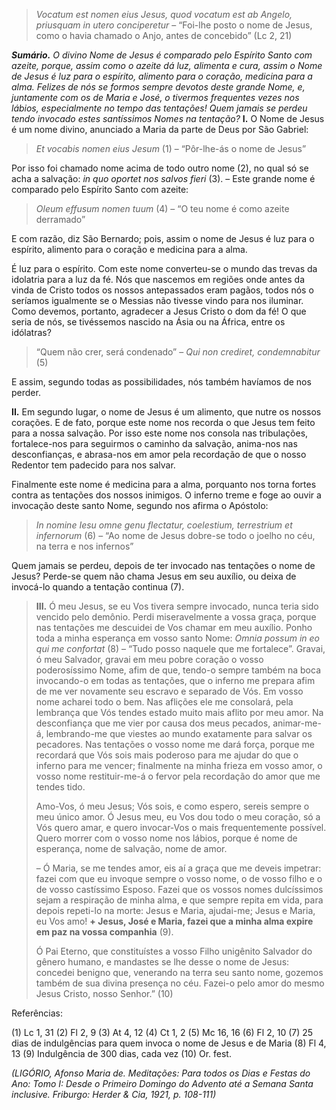 > *Vocatum est nomen eius Jesus, quod vocatum est ab Angelo, priusquam in utero conciperetur* – “Foi-lhe posto o nome de Jesus, como o havia chamado o Anjo, antes de concebido” (Lc 2, 21)

***Sumário.** O divino Nome de Jesus é comparado pelo Espírito Santo com azeite, porque, assim como o azeite dá luz, alimenta e cura, assim o Nome de Jesus é luz para o espírito, alimento para o coração, medicina para a alma. Felizes de nós se formos sempre devotos deste grande Nome, e, juntamente com os de Maria e José, o tivermos frequentes vezes nos lábios, especialmente no tempo das tentações! Quem jamais se perdeu tendo invocado estes santíssimos Nomes na tentação?* **I.** O Nome de Jesus é um nome divino, anunciado a Maria da parte de Deus por São Gabriel:

> *Et vocabis nomen eius Jesum* (1) – “Pôr-lhe-ás o nome de Jesus”

Por isso foi chamado nome acima de todo outro nome (2), no qual só se acha a salvação: *in quo oportet nos salvos fieri* (3). – Este grande nome é comparado pelo Espírito Santo com azeite:

> *Oleum effusum nomen tuum* (4) – “O teu nome é como azeite derramado”

E com razão, diz São Bernardo; pois, assim o nome de Jesus é luz para o espírito, alimento para o coração e medicina para a alma.

É luz para o espírito. Com este nome converteu-se o mundo das trevas da idolatria para a luz da fé. Nós que nascemos em regiões onde antes da vinda de Cristo todos os nossos antepassados eram pagãos, todos nós o seríamos igualmente se o Messias não tivesse vindo para nos iluminar. Como devemos, portanto, agradecer a Jesus Cristo o dom da fé! O que seria de nós, se tivéssemos nascido na Ásia ou na África, entre os idólatras?

> “Quem não crer, será condenado” – *Qui non crediret, condemnabitur* (5)

E assim, segundo todas as possibilidades, nós também havíamos de nos perder.

**II.** Em segundo lugar, o nome de Jesus é um alimento, que nutre os nossos corações. E de fato, porque este nome nos recorda o que Jesus tem feito para a nossa salvação. Por isso este nome nos consola nas tribulações, fortalece-nos para seguirmos o caminho da salvação, anima-nos nas desconfianças, e abrasa-nos em amor pela recordação de que o nosso Redentor tem padecido para nos salvar.

Finalmente este nome é medicina para a alma, porquanto nos torna fortes contra as tentações dos nossos inimigos. O inferno treme e foge ao ouvir a invocação deste santo Nome, segundo nos afirma o Apóstolo:

> *In nomine Iesu omne genu flectatur, coelestium, terrestrium et infernorum* (6) – “Ao nome de Jesus dobre-se todo o joelho no céu, na terra e nos infernos”

Quem jamais se perdeu, depois de ter invocado nas tentações o nome de Jesus? Perde-se quem não chama Jesus em seu auxílio, ou deixa de invocá-lo quando a tentação continua (7).

> **III.** Ó meu Jesus, se eu Vos tivera sempre invocado, nunca teria sido vencido pelo demônio. Perdi miseravelmente a vossa graça, porque nas tentações me descuidei de Vos chamar em meu auxílio. Ponho toda a minha esperança em vosso santo Nome: *Omnia possum in eo qui me confortat* (8) – “Tudo posso naquele que me fortalece”. Gravai, ó meu Salvador, gravai em meu pobre coração o vosso poderosíssimo Nome, afim de que, tendo-o sempre também na boca invocando-o em todas as tentações, que o inferno me prepara afim de me ver novamente seu escravo e separado de Vós. Em vosso nome acharei todo o bem. Nas aflições ele me consolará, pela lembrança que Vós tendes estado muito mais aflito por meu amor. Na desconfiança que me vier por causa dos meus pecados, animar-me-á, lembrando-me que viestes ao mundo exatamente para salvar os pecadores. Nas tentações o vosso nome me dará força, porque me recordará que Vós sois mais poderoso para me ajudar do que o inferno para me vencer; finalmente na minha frieza em vosso amor, o vosso nome restituir-me-á o fervor pela recordação do amor que me tendes tido.
>
> Amo-Vos, ó meu Jesus; Vós sois, e como espero, sereis sempre o meu único amor. Ó Jesus meu, eu Vos dou todo o meu coração, só a Vós quero amar, e quero invocar-Vos o mais frequentemente possível. Quero morrer com o vosso nome nos lábios, porque é nome de esperança, nome de salvação, nome de amor.
>
> – Ó Maria, se me tendes amor, eis aí a graça que me deveis impetrar: fazei com que eu invoque sempre o vosso nome, o de vosso filho e o de vosso castíssimo Esposo. Fazei que os vossos nomes dulcíssimos sejam a respiração de minha alma, e que sempre repita em vida, para depois repeti-lo na morte: Jesus e Maria, ajudai-me; Jesus e Maria, eu Vos amo! **+ Jesus, José e Maria, fazei que a minha alma expire em paz na vossa companhia** (9).
>
> Ó Pai Eterno, que constituístes a vosso Filho unigênito Salvador do gênero humano, e mandastes se lhe desse o nome de Jesus: concedei benigno que, venerando na terra seu santo nome, gozemos também de sua divina presença no céu. Fazei-o pelo amor do mesmo Jesus Cristo, nosso Senhor.” (10)

Referências:

\(1\) Lc 1, 31 (2) Fl 2, 9 (3) At 4, 12 (4) Ct 1, 2 (5) Mc 16, 16 (6) Fl 2, 10 (7) 25 dias de indulgências para quem invoca o nome de Jesus e de Maria (8) Fl 4, 13 (9) Indulgência de 300 dias, cada vez (10) Or. fest.

*(LIGÓRIO, Afonso Maria de. Meditações: Para todos os Dias e Festas do Ano: Tomo I: Desde o Primeiro Domingo do Advento até a Semana Santa inclusive. Friburgo: Herder & Cia, 1921, p. 108-111)*
